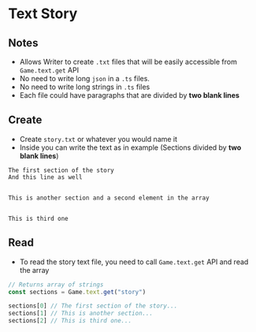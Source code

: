 # Text Story

## Notes
* Allows Writer to create `.txt` files that will be easily accessible from `Game.text.get` API
* No need to write long `json` in a `.ts` files.
* No need to write long strings in `.ts` files
* Each file could have paragraphs that are divided by __two blank lines__

## Create
* Create `story.txt` or whatever you would name it
* Inside you can write the text as in example (Sections divided by __two blank lines__)
```
The first section of the story
And this line as well


This is another section and a second element in the array


This is third one
```


## Read
* To read the story text file, you need to call `Game.text.get` API and read the array
```ts
// Returns array of strings
const sections = Game.text.get("story")

sections[0] // The first section of the story...
sections[1] // This is another section...
sections[2] // This is third one...
```